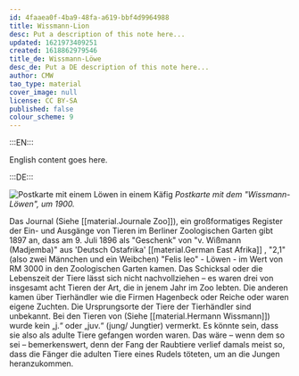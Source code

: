 ```yaml
---
id: 4faaea0f-4ba9-48fa-a619-bbf4d9964988
title: Wissmann-Lion
desc: Put a description of this note here...
updated: 1621973409251
created: 1618862979546
title_de: Wissmann-Löwe
desc_de: Put a DE description of this note here...
author: CMW
tao_type: material
cover_image: null
license: CC BY-SA
published: false
colour_scheme: 9
---
```


:::EN:::

English content goes here.

:::DE:::

![Postkarte mit einem Löwen in einem Käfig](/images/cmw/Wissmann-lion.jpg)
_Postkarte mit dem "Wissmann-Löwen", um 1900._

Das Journal (Siehe [[material.Journale Zoo]]), ein großformatiges Register der Ein- und Ausgänge von Tieren im Berliner Zoologischen Garten gibt 1897  an, dass am 9. Juli 1896 als "Geschenk" von "v. Wißmann (Madjemba)" aus 'Deutsch Ostafrika' [[material.German East Afrika]] , "2,1" (also zwei Männchen und ein Weibchen) "Felis leo" - Löwen - im Wert von RM 3000 in den Zoologischen Garten kamen. Das Schicksal oder die Lebenszeit der Tiere lässt sich  nicht nachvollziehen – es waren drei von insgesamt acht Tieren der Art, die in jenem Jahr im Zoo lebten. Die anderen kamen über Tierhändler wie die Firmen Hagenbeck oder Reiche oder waren eigene Zuchten. Die Ursprungsorte der Tiere der Tierhändler sind unbekannt. Bei den Tieren von (Siehe [[material.Hermann Wissmann]]) wurde kein „j.“ oder „juv.“ (jung/ Jungtier) vermerkt. Es könnte sein, dass sie also als adulte Tiere gefangen worden waren. Das wäre – wenn dem so sei – bemerkenswert, denn der Fang der Raubtiere verlief damals meist so, dass die Fänger die adulten Tiere eines Rudels töteten, um an die Jungen heranzukommen.
